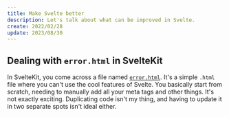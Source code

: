```yaml
---
title: Make Svelte better
description: Let's talk about what can be improved in Svelte.
create: 2022/02/28
update: 2023/08/30
---
```


<script>
	import LogicBlocks from './_lib/LogicBlocks.md'
	import Layouts from './_lib/Layouts.md'
	import ClassProp from './_lib/ClassProp.md'
	import I18n from './_lib/I18n.md'
	import Comments from './_lib/Comments.md'
	import CssScope from './_lib/CssScope.md'
	import A11y from './_lib/A11y.md'
	import Docs from './_lib/Docs.md'
	import DynamicClasses from './_lib/DynamicClasses.md'
	import PortIsAlreadyInUse from './_lib/PortIsAlreadyInUse.md'
	import DynamicHtmlTags from './_lib/DynamicHtmlTags.md'
	import BetterErrorHandling from './_lib/BetterErrorHandling.md'
</script>

<LogicBlocks />
<ClassProp />
<Comments />
<CssScope />
<A11y />
<Layouts />
<DynamicClasses />
<PortIsAlreadyInUse />
<DynamicHtmlTags />
<Docs />
<BetterErrorHandling />
<I18n />

## Dealing with `error.html` in SvelteKit

In SvelteKit, you come across a file named [`error.html`](https://kit.svelte.dev/docs/errors#responses). It's a simple `.html` file where you can't use the cool features of Svelte. You basically start from scratch, needing to manually add all your meta tags and other things. It's not exactly exciting. Duplicating code isn't my thing, and having to update it in two separate spots isn't ideal either.
